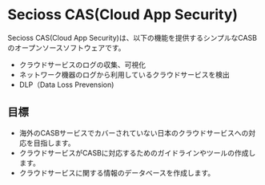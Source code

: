 # Secioss CAS(Cloud App Security)
Secioss CAS(Cloud App Security)は、以下の機能を提供するシンプルなCASBのオープンソースソフトウェアです。
* クラウドサービスのログの収集、可視化
* ネットワーク機器のログから利用しているクラウドサービスを検出
* DLP（Data Loss Prevension)

## 目標
* 海外のCASBサービスでカバーされていない日本のクラウドサービスへの対応を目指します。
* クラウドサービスがCASBに対応するためのガイドラインやツールの作成します。
* クラウドサービスに関する情報のデータベースを作成します。
